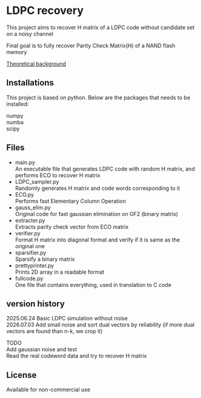 # LDPC recovery
This project aims to recover H matrix of a LDPC code without candidate set on a noisy channel      

Final goal is to fully recover Parity Check Matrix(H) of a NAND flash memory      

[Theoretical background][link]

[link]:https://bluesparrow2000.github.io/paperreview/LDPC/


## Installations
This project is based on python. Below are the packages that needs to be installed:

numpy      
numba      
scipy              

## Files
- main.py      
An executable file that generates LDPC code with random H matrix, and performs ECO to recover H matrix 
- LDPC_sampler.py      
Randomly generates H matrix and code words corresponding to it 
- ECO.py      
Performs fast Elementary Column Operation
- gauss_elim.py      
Original code for fast gaussian elimination on GF2 (binary matrix)
- extracter.py       
Extracts parity check vector from ECO matrix                  
- verifier.py               
Format H matrix into diagonal format and verify if it is same as the original one     
- sparsifier.py        
Sparsify a binary matrix       
- prettyprinter.py       
Prints 2D array in a readable format     
- fullcode.py           
One file that contains everything, used in translation to C code

## version history
2025.06.24 Basic LDPC simulation without noise        
2026.07.03 Add small noise and sort dual vectors by reliability (if more dual vectors are found than n-k, we crop it)


TODO        
Add gaussian noise and test                                       
Read the real codeword data and try to recover H matrix



## License
Available for non-commercial use      